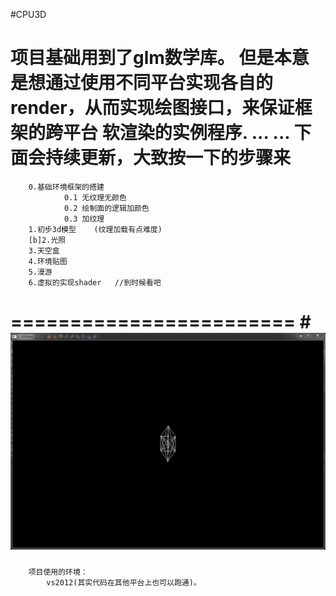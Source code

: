 #CPU3D
>####
项目基础用到了glm数学库。
但是本意是想通过使用不同平台实现各自的render，从而实现绘图接口，来保证框架的跨平台
软渲染的实例程序.
...
...
下面会持续更新，大致按一下的步骤来
==============

		0.基础环境框架的搭建
				0.1	无纹理无颜色
				0.2	绘制面的逻辑加颜色
				0.3	加纹理
		1.初步3d模型	(纹理加载有点难度)
		[b]2.光照
		3.天空盒
		4.环境贴图
		5.漫游
		6.虚拟的实现shader	//到时候看吧
========================
		#![简单 截图](res/1.png)
======================
		项目使用的环境：
			vs2012(其实代码在其他平台上也可以跑通)。
			